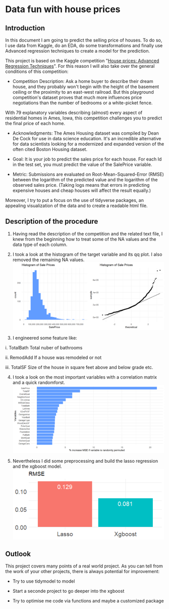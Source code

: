 # Data fun with house prices

## Introduction

In this document I am going to predict the selling price of houses. To do so, I  use data from Kaggle, do an EDA, do some transformations and finally use Advanced regression techniques to create a model for the prediction.

This project is based on the Kaggle competition "[House prices: Advanced Regression Techniques](https://www.kaggle.com/c/house-prices-advanced-regression-techniques/overview/description)". For this reason I will also take over the general conditions of this competition:

- Competition Description: Ask a home buyer to describe their dream house, and they probably won't begin with the height of the basement ceiling or the proximity to an east-west railroad. But this playground competition's dataset proves that much more influences price negotiations than the number of bedrooms or a white-picket fence.

With 79 explanatory variables describing (almost) every aspect of residential homes in Ames, Iowa, this competition challenges you to predict the final price of each home.

- Acknowledgments: The Ames Housing dataset was compiled by Dean De Cock for use in data science education. It's an incredible alternative for data scientists looking for a modernized and expanded version of the often cited Boston Housing dataset. 

- Goal: It is your job to predict the sales price for each house. For each Id in the test set, you must predict the value of the SalePrice variable. 

- Metric: Submissions are evaluated on Root-Mean-Squared-Error (RMSE) between the logarithm of the predicted value and the logarithm of the observed sales price. (Taking logs means that errors in predicting expensive houses and cheap houses will affect the result equally.)

Moreover, I try to put a focus on the use of tidyverse packages, an appealing visualization of the data and to create a readable html file. 

## Description of the procedure

1. Having read the description of the competition and the related text file, I knew from the beginning how to treat some of the NA values and the data type of each column.

2. I took a look at the histogram of the target variable and its qq plot. I also removed the remaining NA values.
![alt text](https://github.com/JulMeh/houseprices/blob/master/histoandqq.png "histoandqq")

3. I engineered some feature like:

  i. TotalBath	Total nuber of bathrooms
  
  ii. RemodAdd	If a house was remodeled or not
  
  iii. TotalSF	Size of the house in square feet above and below grade etc.

4. I took a look on the most important variables with a correlation matrix and a quick randomforst.
![alt text](https://github.com/JulMeh/houseprices/blob/master/Rf.png "Rf")

5. Nevertheless I did some preprocessing and build the lasso regression and the xgboost model.
![alt text](https://github.com/JulMeh/houseprices/blob/master/mods3.png "mods")

## Outlook
This project covers many points of a real world project. As you can tell from the work of your other projects, there is always potential for improvement:

- Try to use tidymodel to model

- Start a seconde project to go deeper into the xgboost

-  Try to optimise me code via functions and maybe a customized package
